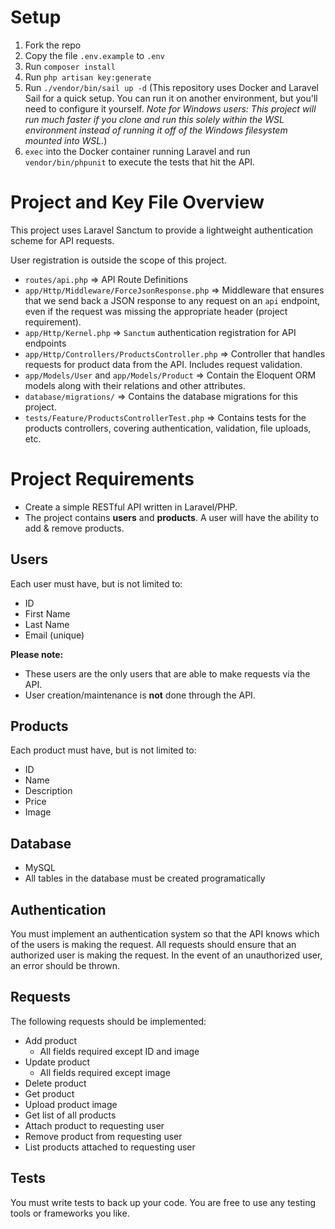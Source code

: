 # Setup

1. Fork the repo
2. Copy the file `.env.example` to `.env`
3. Run `composer install`
4. Run `php artisan key:generate`
5. Run `./vendor/bin/sail up -d` (This repository uses Docker and Laravel Sail for a quick setup. You can run it on another environment, but you'll need to configure it yourself. *Note for Windows users: This project will run much faster if you clone and run this solely within the WSL environment instead of running it off of the Windows filesystem mounted into WSL.*)
6. `exec` into the Docker container running Laravel and run `vendor/bin/phpunit` to execute the tests that hit the API.

# Project and Key File Overview

This project uses Laravel Sanctum to provide a lightweight authentication scheme for API requests.

User registration is outside the scope of this project.

- `routes/api.php` => API Route Definitions
- `app/Http/Middleware/ForceJsonResponse.php` => Middleware that ensures that we send back a JSON response to any request on an `api` endpoint, even if the request was missing the appropriate header (project requirement).
- `app/Http/Kernel.php` => `Sanctum` authentication registration for API endpoints
- `app/Http/Controllers/ProductsController.php` => Controller that handles requests for product data from the API. Includes request validation.
- `app/Models/User` and `app/Models/Product` => Contain the Eloquent ORM models along with their relations and other attributes.
- `database/migrations/` => Contains the database migrations for this project.
- `tests/Feature/ProductsControllerTest.php` => Contains tests for the products controllers, covering authentication, validation, file uploads, etc.

# Project Requirements

- Create a simple RESTful API written in Laravel/PHP.
- The project contains **users** and **products**. A user will have the ability to add & remove products.

## Users

Each user must have, but is not limited to:

- ID
- First Name
- Last Name
- Email (unique)

**Please note:**

- These users are the only users that are able to make requests via the API.
- User creation/maintenance is **not** done through the API.

## Products

Each product must have, but is not limited to:

- ID
- Name
- Description
- Price
- Image

## Database

- MySQL
- All tables in the database must be created programatically

## Authentication

You must implement an authentication system so that the API knows which of the users is making the request. All requests should ensure that an authorized user is making the request. In the event of an unauthorized user, an error should be thrown.

## Requests

The following requests should be implemented:

- Add product
    - All fields required except ID and image
- Update product
    - All fields required except image
- Delete product
- Get product
- Upload product image
- Get list of all products
- Attach product to requesting user
- Remove product from requesting user
- List products attached to requesting user

## Tests

You must write tests to back up your code. You are free to use any testing tools or frameworks you like.
